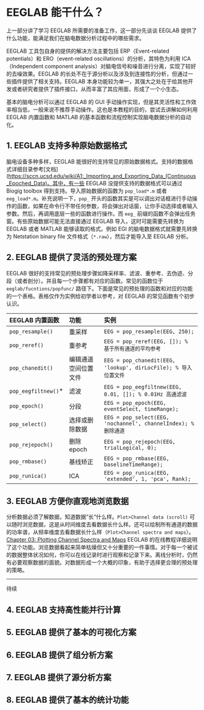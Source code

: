# EEGLAB 能干什么？

上一部分讲了学习 EEGLAB 所需要的准备工作，这一部分先谈谈 EEGLAB 提供了什么功能，能满足我们在脑电数据分析过程中的哪些需求。

EEGLAB 工具包自身的提供的解决方法主要包括 ERP（Event-related potentials）和 ERO（event-related oscillations）的分析，其特色为利用 ICA（Independent component analysis）对脑电信号和噪音进行分离，实现了较好的去噪效果。EEGLAB 的长处不在于源分析以及涉及到连接性的分析，但通过一些插件提供了相关支持。EEGLAB 本身功能较为单一，其强大之处在于给其他开发或者研究者提供了插件接口，从而丰富了其应用面，形成了一个小生态。

基本的脑电分析可以通过 EEGLAB 的 GUI 手动操作实现，但是其灵活性和工作效率相当低，一般来说不推荐手动操作。这也是本教程的目的，尝试去讲解如何利用 EEGLAB 内置函数和 MATLAB 的基本函数和流程控制实现脑电数据分析的自动化。

## 1. EEGLAB 支持多种原始数据格式

脑电设备多种多样，EEGLAB 能很好的支持常见的原始数据格式。支持的数据格式详细目录参考[文档](https://sccn.ucsd.edu/wiki/A1:_Importing_and_Exporting_Data_(Continuous_Epoched_Data)。其中，有一些 EEGLAB 没提供支持的数据格式可以通过 Biogig toolbox 得到支持。导入原始数据的函数为 `pop_load*.m` 或者 `eeg_load*.m`。补充说明一下，`pop_` 开头的函数其实是可以调出对话框进行手动操作的函数，如果在命令行不带任何参数，将会弹出对话窗，让你手动选择或者输入参数。然后，再调用底层一些的函数进行操作。而 `eeg_` 前缀的函数不会弹出任务窗。有些原始数据可能无法直接通过 EEGLAB 导入，这时可能需要先转换为 EEGLAB 或者 MATLAB 能够读取的格式。例如 EGI 的脑电数据格式就需要先转换为 Netstation binary file 文件格式（`*.raw`），然后才能导入至 EEGLAB 分析。

## 2. EEGLAB 提供了灵活的预处理方案

EEGLAB 很好的支持常见的预处理步骤如降采样率、滤波、重参考、去伪迹、分段（或者剖分）。并且每一个步骤都有对应的函数。常见的函数位于 `eeglab/fucntions/popfunc/` 路径下。下面是常见的预处理的函数和对应的功能的一个表格。表格仅作为实例给初学者以参考，对 EEGLAB 的常见函数有个初步认识。

EEGLAB 内置函数 | 功能 | 实例
:--------------|:-----|:-----
`pop_resample()` | 重采样 | `EEG = pop_resample(EEG, 250);`
`pop_reref()` | 重参考 | `EEG = pop_reref(EEG, []); % 基于所有通道的平均参考`
`pop_chanedit()` | 编辑通道空间位置文件 | `EEG = pop_chanedit(EEG, 'lookup', dirLocFile); % 导入位置文件`
`pop_eegfiltnew()`* | 滤波 | `EEG = pop_eegfiltnew(EEG, 0.01, []); % 0.01Hz 高通滤波`
`pop_epoch()` | 分段 | `EEG = pop_epoch(EEG, eventSelect, timeRange);`
`pop_select()` | 选择或删除数据 | `EEG = pop_select(EEG, 'nochannel', channelIndex); % 删除通道`
`pop_rejepoch()` | 删除 epoch | `EEG = pop_rejepoch(EEG, trialLogical, 0);`
`pop_rmbase()` | 基线矫正 | `EEG = pop_rmbase(EEG, baselineTimeRange);`
`pop_runica()` | ICA | `EEG = pop_runica(EEG, 'extended', 1, 'pca', Rank);`

## 3. EEGLAB 方便你直观地浏览数据

分析数据必须了解数据，知道数据“长”什么样。`Plot>Channel data (scroll)` 可以随时浏览数据，这是从时间维度去看数据长什么样。还可以绘制所有通道的数据的功率谱，从频率维度去看数据长什么样（`Plot>Channel spectra and maps`）。[Chapter 03: Plotting Channel Spectra and Maps](https://sccn.ucsd.edu/wiki/Chapter_03:_Plotting_Channel_Spectra_and_Maps) EEGLAB 的在线教程详细说明了这个功能。浏览数据看起来简单枯燥但又十分重要的一件事情。对于每一个被试的数据整体状况如何，你可以在线记录时进行观察和记录下来。离线分析时，仍然有必要观察数据的面貌。对数据形成一个大概的印象，有助于选择更合理的预处理的策略。

---

待续

## 4. EEGLAB 支持高性能并行计算

## 5. EEGLAB 提供了基本的可视化方案

## 6. EEGLAB 提供了组分析方案

## 7. EEGLAB 提供了源分析方案

## 8. EEGLAB 提供了基本的统计功能

